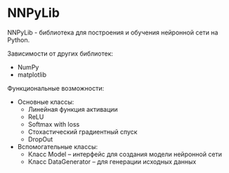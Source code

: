 # NNPyLib
NNPyLib - библиотека для построения и обучения нейронной сети на Python.

Зависимости от других библиотек:
- NumPy
- matplotlib

Функциональные возможности:
- Основные классы:
    - Линейная функция активации
    - ReLU
    - Softmax with loss
    - Стохастический градиентный спуск
    - DropOut
- Вспомогательные классы:
    - Класс Model – интерфейс для создания модели нейронной сети
    - Класс DataGenerator – для генерации исходных данных